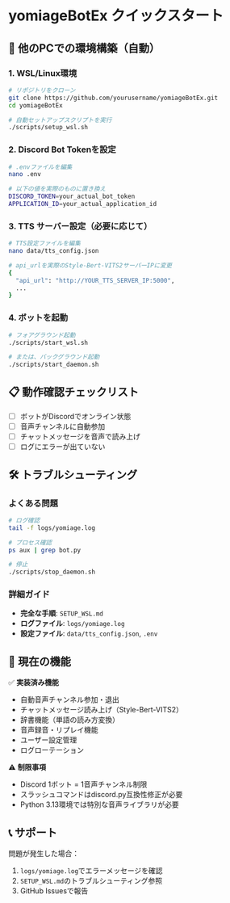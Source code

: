 # yomiageBotEx クイックスタート

## 🚀 他のPCでの環境構築（自動）

### 1. WSL/Linux環境
```bash
# リポジトリをクローン
git clone https://github.com/yourusername/yomiageBotEx.git
cd yomiageBotEx

# 自動セットアップスクリプトを実行
./scripts/setup_wsl.sh
```

### 2. Discord Bot Tokenを設定
```bash
# .envファイルを編集
nano .env

# 以下の値を実際のものに置き換え
DISCORD_TOKEN=your_actual_bot_token
APPLICATION_ID=your_actual_application_id
```

### 3. TTS サーバー設定（必要に応じて）
```bash
# TTS設定ファイルを編集
nano data/tts_config.json

# api_urlを実際のStyle-Bert-VITS2サーバーIPに変更
{
  "api_url": "http://YOUR_TTS_SERVER_IP:5000",
  ...
}
```

### 4. ボットを起動
```bash
# フォアグラウンド起動
./scripts/start_wsl.sh

# または、バックグラウンド起動
./scripts/start_daemon.sh
```

## 📋 動作確認チェックリスト

- [ ] ボットがDiscordでオンライン状態
- [ ] 音声チャンネルに自動参加
- [ ] チャットメッセージを音声で読み上げ
- [ ] ログにエラーが出ていない

## 🛠️ トラブルシューティング

### よくある問題
```bash
# ログ確認
tail -f logs/yomiage.log

# プロセス確認
ps aux | grep bot.py

# 停止
./scripts/stop_daemon.sh
```

### 詳細ガイド
- **完全な手順**: `SETUP_WSL.md`
- **ログファイル**: `logs/yomiage.log`
- **設定ファイル**: `data/tts_config.json`, `.env`

## 🎯 現在の機能

✅ **実装済み機能**
- 自動音声チャンネル参加・退出
- チャットメッセージ読み上げ（Style-Bert-VITS2）
- 辞書機能（単語の読み方変換）
- 音声録音・リプレイ機能
- ユーザー設定管理
- ログローテーション

⚠️ **制限事項**
- Discord 1ボット = 1音声チャンネル制限
- スラッシュコマンドはdiscord.py互換性修正が必要
- Python 3.13環境では特別な音声ライブラリが必要

## 📞 サポート

問題が発生した場合：
1. `logs/yomiage.log`でエラーメッセージを確認
2. `SETUP_WSL.md`のトラブルシューティング参照
3. GitHub Issuesで報告